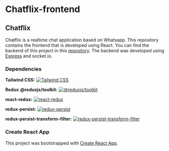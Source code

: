 # Chatflix-frontend

## Chatflix

Chatflix is a realtime chat application based on Whatsapp. This repository contains the frontend that is developed using React. You can find the backend of this project in this [repository](https://github.com/LuisLombaMartinez/chatflix-backend). The backend was developed using [Express](https://expressjs.com/) and socket.io.

### Dependencies

**Tailwind CSS:**
[![Tailwind CSS](https://img.shields.io/npm/v/tailwindcss.svg?logo=tailwindcss)](https://www.npmjs.com/package/tailwindcss)

**Redux**
**@reduxjs/toolkit:**
[![@reduxjs/toolkit](https://img.shields.io/npm/v/@reduxjs/toolkit.svg?logo=@reduxjs/toolkit)](https://www.npmjs.com/package/@reduxjs/toolkit)

**react-redux:**
[![react-redux](https://img.shields.io/npm/v/react-redux.svg?logo=react-redux)](https://www.npmjs.com/package/react-redux)

**redux-persist:**
[![redux-persist](https://img.shields.io/npm/v/redux-persist.svg?logo=redux-persist)](https://www.npmjs.com/package/redux-persist)

**redux-persist-transform-filter:**
[![redux-persist-transform-filter](https://img.shields.io/npm/v/redux-persist-transform-filter.svg?logo=redux-persist-transform-filter)](https://www.npmjs.com/package/redux-persist-transform-filter)

### Create React App

This project was bootstrapped with [Create React App](https://github.com/facebook/create-react-app).
